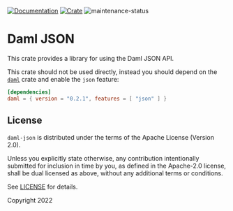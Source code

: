 [![Documentation](https://docs.rs/daml-json/badge.svg)](https://docs.rs/daml-json/0.2.1)
[![Crate](https://img.shields.io/crates/v/daml-json.svg)](https://crates.io/crates/daml-json/0.2.1)
![maintenance-status](https://img.shields.io/badge/maintenance-experimental-blue.svg)

# Daml JSON

This crate provides a library for using the Daml JSON API.

This crate should not be used directly, instead you should depend on the [`daml`](https://crates.io/crates/daml/0.2.1)
crate and enable the `json` feature:

```toml
[dependencies]
daml = { version = "0.2.1", features = [ "json" ] }
```

## License

`daml-json` is distributed under the terms of the Apache License (Version 2.0).

Unless you explicitly state otherwise, any contribution intentionally submitted for inclusion in time by you, as defined
in the Apache-2.0 license, shall be dual licensed as above, without any additional terms or conditions.

See [LICENSE](LICENSE) for details.

Copyright 2022